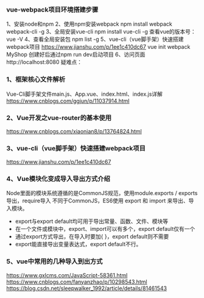 ### vue-webpack项目环境搭建步骤
1、安装node和npm
2、使用npm安装webpack
npm install webpack webpack-cli -g
3、全局安装vue-cli
npm install vue-cli -g
查看vue的版本号：vue -V
4、查看全局安装包
npm list -g
5、vue-cli（vue脚手架）快速搭建webpack项目
https://www.jianshu.com/p/1ee1c410dc67
vue init webpack MyShop
创建好后通过npm run dev启动项目
6、访问页面
http://localhost:8080
疑难点：
### 1、框架核心文件解析
Vue-Cli脚手架文件main.js、App.vue、index.html、index.js详解
https://www.cnblogs.com/ggjun/p/11037914.html
### 2、Vue开发之vue-router的基本使用
https://www.cnblogs.com/xiaonian8/p/13764824.html
### 3、vue-cli（vue脚手架）快速搭建webpack项目
   https://www.jianshu.com/p/1ee1c410dc67
### 4、Vue模块化变成导入导出方式介绍
Node里面的模块系统遵循的是CommonJS规范，使用module.exports / exports 导出，require导入
不同于CommonJS，ES6使用 export 和 import 来导出、导入模块。
- export与export default均可用于导出常量、函数、文件、模块等
- 在一个文件或模块中，export、import可以有多个，export default仅有一个
- 通过export方式导出，在导入时要加{ }，export default则不需要
- export能直接导出变量表达式，export default不行。
### 5、vue中常用的几种导入到出方式
https://www.gxlcms.com/JavaScript-58361.html
https://www.cnblogs.com/fanyanzhao/p/10298543.html
https://blog.csdn.net/sleepwalker_1992/article/details/81461543
